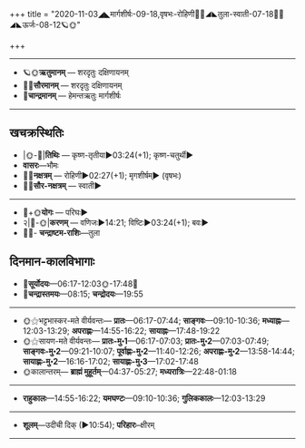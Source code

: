 +++
title = "2020-11-03◢◣मार्गशीर्षः-09-18,वृषभः-रोहिणी🌛🌌◢◣तुला-स्वाती-07-18🌌🌞◢◣ऊर्जः-08-12🪐🌞"

+++
___________________
- 🪐🌞**ऋतुमानम्** — शरदृतुः दक्षिणायनम्
- 🌌🌞**सौरमानम्** — शरदृतुः दक्षिणायनम्
- 🌛**चान्द्रमानम्** — हेमन्तऋतुः मार्गशीर्षः
___________________


## खचक्रस्थितिः
- |🌞-🌛|**तिथिः** — कृष्ण-तृतीया►03:24(+1); कृष्ण-चतुर्थी►  
- **वासरः**—भौमः  
- 🌌🌛**नक्षत्रम्** — रोहिणी►02:27(+1); मृगशीर्षम्► (वृषभः)  
- 🌌🌞**सौर-नक्षत्रम्** — स्वाती►  
___________________
- 🌛+🌞**योगः** — परिघः►  
- २|🌛-🌞|**करणम्** — वणिजः►14:21; विष्टिः►03:24(+1); बवः►  
- 🌌🌛- **चन्द्राष्टम-राशिः**—तुला  


## दिनमान-कालविभागाः
- 🌅**सूर्योदयः**—06:17-12:03🌞️-17:48🌇  
- 🌛**चन्द्रास्तमयः**—08:15; **चन्द्रोदयः**—19:55  
___________________
- 🌞⚝भट्टभास्कर-मते वीर्यवन्तः— **प्रातः**—06:17-07:44; **साङ्गवः**—09:10-10:36; **मध्याह्नः**—12:03-13:29; **अपराह्णः**—14:55-16:22; **सायाह्नः**—17:48-19:22  
- 🌞⚝सायण-मते वीर्यवन्तः— **प्रातः-मु॰1**—06:17-07:03; **प्रातः-मु॰2**—07:03-07:49; **साङ्गवः-मु॰2**—09:21-10:07; **पूर्वाह्णः-मु॰2**—11:40-12:26; **अपराह्णः-मु॰2**—13:58-14:44; **सायाह्णः-मु॰2**—16:16-17:02; **सायाह्णः-मु॰3**—17:02-17:48  
- 🌞कालान्तरम्— **ब्राह्मं मुहूर्तम्**—04:37-05:27; **मध्यरात्रिः**—22:48-01:18  
___________________
- **राहुकालः**—14:55-16:22; **यमघण्टः**—09:10-10:36; **गुलिककालः**—12:03-13:29  
___________________
- **शूलम्**—उदीची दिक् (►10:54); **परिहारः**–क्षीरम्  
___________________
